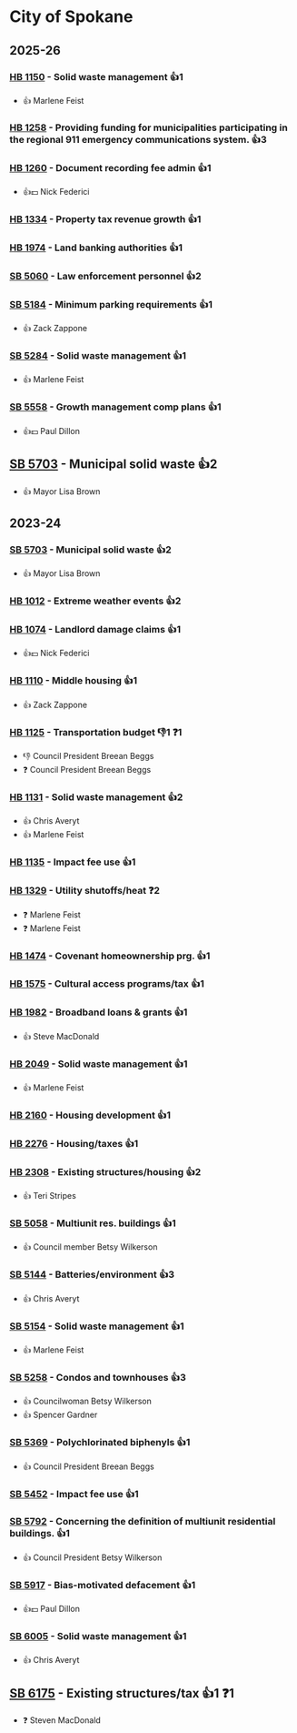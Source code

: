 # City of Spokane
## 2025-26

### [HB 1150](/bill/2025-26/hb/1150/) - Solid waste management 👍1  
* 👍 Marlene Feist

### [HB 1258](/bill/2025-26/hb/1258/) - Providing funding for municipalities participating in the regional 911 emergency communications system. 👍3  

### [HB 1260](/bill/2025-26/hb/1260/) - Document recording fee admin 👍1  
* 👍💵 Nick Federici

### [HB 1334](/bill/2025-26/hb/1334/) - Property tax revenue growth 👍1  

### [HB 1974](/bill/2025-26/hb/1974/) - Land banking authorities 👍1  

### [SB 5060](/bill/2025-26/sb/5060/) - Law enforcement personnel 👍2  

### [SB 5184](/bill/2025-26/sb/5184/) - Minimum parking requirements 👍1  
* 👍 Zack Zappone

### [SB 5284](/bill/2025-26/sb/5284/) - Solid waste management 👍1  
* 👍 Marlene Feist

### [SB 5558](/bill/2025-26/sb/5558/) - Growth management comp plans 👍1  
* 👍💵 Paul Dillon

## [SB 5703](/bill/2025-26/sb/5703/) - Municipal solid waste 👍2  
* 👍 Mayor Lisa Brown

## 2023-24

### [SB 5703](/bill/2023-24/sb/5703/) - Municipal solid waste 👍2  
* 👍 Mayor Lisa Brown

### [HB 1012](/bill/2023-24/hb/1012/) - Extreme weather events 👍2  

### [HB 1074](/bill/2023-24/hb/1074/) - Landlord damage claims 👍1  
* 👍💵 Nick Federici

### [HB 1110](/bill/2023-24/hb/1110/) - Middle housing 👍1  
* 👍 Zack Zappone

### [HB 1125](/bill/2023-24/hb/1125/) - Transportation budget  👎1 ❓1
* 👎 Council President Breean Beggs
* ❓ Council President Breean Beggs

### [HB 1131](/bill/2023-24/hb/1131/) - Solid waste management 👍2  
* 👍 Chris Averyt
* 👍 Marlene Feist

### [HB 1135](/bill/2023-24/hb/1135/) - Impact fee use 👍1  

### [HB 1329](/bill/2023-24/hb/1329/) - Utility shutoffs/heat   ❓2
* ❓ Marlene Feist
* ❓ Marlene Feist

### [HB 1474](/bill/2023-24/hb/1474/) - Covenant homeownership prg. 👍1  

### [HB 1575](/bill/2023-24/hb/1575/) - Cultural access programs/tax 👍1  

### [HB 1982](/bill/2023-24/hb/1982/) - Broadband loans & grants 👍1  
* 👍 Steve MacDonald

### [HB 2049](/bill/2023-24/hb/2049/) - Solid waste management 👍1  
* 👍 Marlene Feist

### [HB 2160](/bill/2023-24/hb/2160/) - Housing development 👍1  

### [HB 2276](/bill/2023-24/hb/2276/) - Housing/taxes 👍1  

### [HB 2308](/bill/2023-24/hb/2308/) - Existing structures/housing 👍2  
* 👍 Teri Stripes

### [SB 5058](/bill/2023-24/sb/5058/) - Multiunit res. buildings 👍1  
* 👍 Council member Betsy Wilkerson

### [SB 5144](/bill/2023-24/sb/5144/) - Batteries/environment 👍3  
* 👍 Chris Averyt

### [SB 5154](/bill/2023-24/sb/5154/) - Solid waste management 👍1  
* 👍 Marlene Feist

### [SB 5258](/bill/2023-24/sb/5258/) - Condos and townhouses 👍3  
* 👍 Councilwoman Betsy Wilkerson
* 👍 Spencer Gardner

### [SB 5369](/bill/2023-24/sb/5369/) - Polychlorinated biphenyls 👍1  
* 👍 Council President Breean Beggs

### [SB 5452](/bill/2023-24/sb/5452/) - Impact fee use 👍1  

### [SB 5792](/bill/2023-24/sb/5792/) - Concerning the definition of multiunit residential buildings. 👍1  
* 👍 Council President Betsy Wilkerson

### [SB 5917](/bill/2023-24/sb/5917/) - Bias-motivated defacement 👍1  
* 👍💵 Paul Dillon

### [SB 6005](/bill/2023-24/sb/6005/) - Solid waste management 👍1  
* 👍 Chris Averyt

## [SB 6175](/bill/2023-24/sb/6175/) - Existing structures/tax 👍1  ❓1
* ❓ Steven MacDonald
